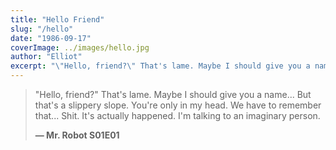 ```yaml
---
title: "Hello Friend"
slug: "/hello"
date: "1986-09-17"
coverImage: ../images/hello.jpg
author: "Elliot"
excerpt: "\"Hello, friend?\" That's lame. Maybe I should give you a name..."
---
```


> "Hello, friend?" That's lame.
> Maybe I should give you a name...
> But that's a slippery slope.
> You're only in my head.
> We have to remember that...
> Shit.
> It's actually happened.
> I'm talking to an imaginary person.
>
> **— Mr. Robot S01E01**
